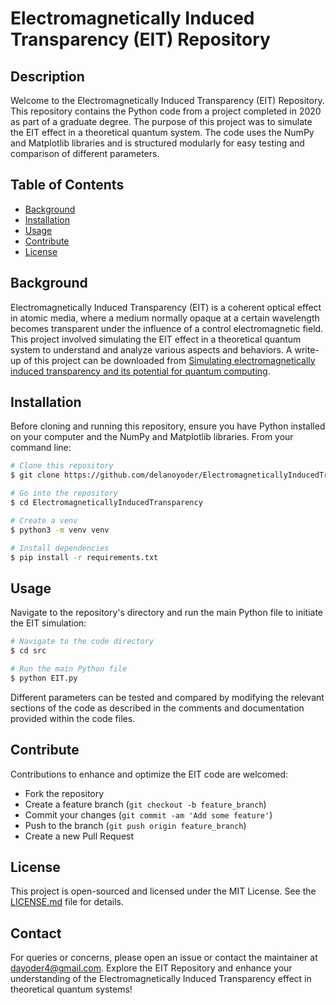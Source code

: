# Electromagnetically Induced Transparency (EIT) Repository

## Description

Welcome to the Electromagnetically Induced Transparency (EIT) Repository. This repository contains the Python code from a project completed in 2020 as part of a graduate degree. The purpose of this project was to simulate the EIT effect in a theoretical quantum system. The code uses the NumPy and Matplotlib libraries and is structured modularly for easy testing and comparison of different parameters.

## Table of Contents

- [Background](#background)
- [Installation](#installation)
- [Usage](#usage)
- [Contribute](#contribute)
- [License](#license)

## Background

Electromagnetically Induced Transparency (EIT) is a coherent optical effect in atomic media, where a medium normally opaque at a certain wavelength becomes transparent under the influence of a control electromagnetic field. This project involved simulating the EIT effect in a theoretical quantum system to understand and analyze various aspects and behaviors. A write-up of this project can be downloaded from [Simulating electromagnetically induced transparency
and its potential for quantum computing](yoder_electromagnetically_induced_transparency.pdf).

## Installation

Before cloning and running this repository, ensure you have Python installed on your computer and the NumPy and Matplotlib libraries. From your command line:

```bash
# Clone this repository
$ git clone https://github.com/delanoyoder/ElectromagneticallyInducedTransparency

# Go into the repository
$ cd ElectromagneticallyInducedTransparency

# Create a venv
$ python3 -m venv venv

# Install dependencies
$ pip install -r requirements.txt
```

## Usage

Navigate to the repository's directory and run the main Python file to initiate the EIT simulation:

```bash
# Navigate to the code directory
$ cd src

# Run the main Python file
$ python EIT.py
```

Different parameters can be tested and compared by modifying the relevant sections of the code as described in the comments and documentation provided within the code files.

## Contribute

Contributions to enhance and optimize the EIT code are welcomed:

- Fork the repository
- Create a feature branch (`git checkout -b feature_branch`)
- Commit your changes (`git commit -am 'Add some feature'`)
- Push to the branch (`git push origin feature_branch`)
- Create a new Pull Request

## License

This project is open-sourced and licensed under the MIT License. See the [LICENSE.md](LICENSE.md) file for details.

## Contact

For queries or concerns, please open an issue or contact the maintainer at dayoder4@gmail.com. Explore the EIT Repository and enhance your understanding of the Electromagnetically Induced Transparency effect in theoretical quantum systems!
